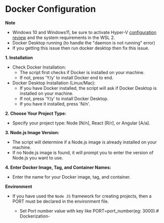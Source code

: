 
# Docker Configuration 

__**Note**__
   - Windows 10 and Windows11, be sure to activate Hyper-V  [configuration review](https://docs.docker.com/desktop/install/windows-install/) and the system requirements in the WSL 2.
   - Docker Desktop running (to handle the "daemon is not running" error)
   - If you getting this issue then run docker desktop then fix this issue.

**1. Installation**

   * Check Docker Installation:
      * The script first checks if Docker is installed on your machine.
      * If not, press 'Y/y' to install Docker end to end.
   * Docker Desktop Installation (Linux/Mac):
      * If you have Docker installed, the script will ask if Docker Desktop is installed on your machine.
      * If not, press 'Y/y' to install Docker Desktop.
      * If you have it installed, press 'N/n'.

**2. Choose Your Project Type:**
   * Specify your project type: Node [N/n], React [R/r], or Angular [A/a].

**3. Node.js Image Version:**
   * The script will determine if a Node.js image is already installed on your machine.
   * If no Node.js image is found, it will prompt you to enter the version of Node.js you want to use.

**4. Enter Docker Image, Tag, and Container Names:**
   * Enter the name for your Docker image, tag, and container.



**Environment**
*  If you have used the `Node JS` framework for creating projects, then a PORT must be declared in the environment file.
  
   * Set Port number value with key like PORT=port_number(eg: 3000).#   D o c k e r i z a t i o n -  
 